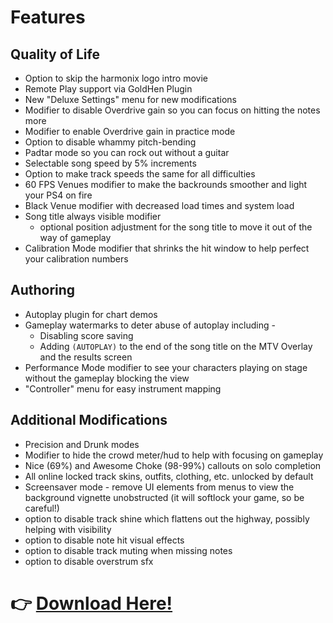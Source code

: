 # Features

## Quality of Life
* Option to skip the harmonix logo intro movie
* Remote Play support via GoldHen Plugin
* New "Deluxe Settings" menu for new modifications
* Modifier to disable Overdrive gain so you can focus on hitting the notes more
* Modifier to enable Overdrive gain in practice mode
* Option to disable whammy pitch-bending
* Padtar mode so you can rock out without a guitar
* Selectable song speed by 5% increments
* Option to make track speeds the same for all difficulties
* 60 FPS Venues modifier to make the backrounds smoother and light your PS4 on fire
* Black Venue modifier with decreased load times and system load
* Song title always visible modifier
	* optional position adjustment for the song title to move it out of the way of gameplay
* Calibration Mode modifier that shrinks the hit window to help perfect your calibration numbers

## Authoring
* Autoplay plugin for chart demos
* Gameplay watermarks to deter abuse of autoplay including -
    * Disabling score saving
    * Adding `(AUTOPLAY)` to the end of the song title on the MTV Overlay and the results screen
* Performance Mode modifier to see your characters playing on stage without the gameplay blocking the view
* "Controller" menu for easy instrument mapping

## Additional Modifications
* Precision and Drunk modes
* Modifier to hide the crowd meter/hud to help with focusing on gameplay
* Nice (69%) and Awesome Choke (98-99%) callouts on solo completion
* All online locked track skins, outfits, clothing, etc. unlocked by default
* Screensaver mode - remove UI elements from menus to view the background vignette unobstructed (it will softlock your game, so be careful!)
* option to disable track shine which flattens out the highway, possibly helping with visibility
* option to disable note hit visual effects
* option to disable track muting when missing notes
* option to disable overstrum sfx


# 👉 [Download Here!](https://github.com/hmxmilohax/rock-band-4-deluxe#%EF%B8%8F-what-youll-need)
